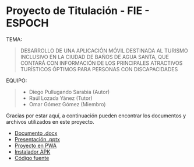 # Proyecto de Titulación - FIE - ESPOCH

TEMA:
>DESARROLLO DE UNA APLICACIÓN MÓVIL DESTINADA AL TURISMO INCLUSIVO EN LA CIUDAD DE BAÑOS DE AGUA SANTA, QUE CONTARÁ CON INFORMACIÓN DE LOS PRINCIPALES ATRACTIVOS TURÍSTICOS ÓPTIMOS PARA PERSONAS CON DISCAPACIDADES

EQUIPO:
>- Diego Pullugando Sarabia (Autor)
>- Raúl Lozada Yánez (Tutor)
>- Omar Gómez Gómez (Miembro)

Gracias por estar aquí, a continuación pueden encontrar los documentos y archivos utilizados en este proyecto.


- [Documento .docx](https://liveespochedu-my.sharepoint.com/:w:/g/personal/diego_pullugando_espoch_edu_ec/EfQVEtbz3t9KtoCfPiOQskcBRqrPkW713SlA2LPLyDPA_w?e=SiQrn2)
- [Presentación .pptx](https://liveespochedu-my.sharepoint.com/:p:/g/personal/diego_pullugando_espoch_edu_ec/Ef_E6MV7Lv5Ji35U-VCnqOEBEmOwRB7ehlV0ky-OMzgSfw?e=7UBxoK)
- [Proyecto en PWA](https://banios-accessible.firebaseapp.com/tabs/tab1)
- [Instalador APK](https://raw.githubusercontent.com/diegomps/defensaPublica/main/bns-accesible.apk)
- [Código fuente](https://github.com/diegomps/BNS-Accesible)
